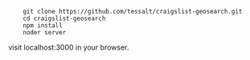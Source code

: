         git clone https://github.com/tessalt/craigslist-geosearch.git
        cd craigslist-geosearch
        npm install
        noder server

visit localhost:3000 in your browser. 
